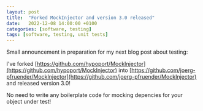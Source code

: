 ```yaml
---
layout: post
title:  "Forked MockInjector and version 3.0 released"
date:   2022-12-08 14:00:00 +0100
categories: [software, testing]
tags: [software, testing, unit tests]
---
```


Small announcement in preparation for my next blog post about testing:

I've forked [https://github.com/hypoport/MockInjector](https://github.com/hypoport/MockInjector)
into [https://github.com/joerg-pfruender/MockInjector](https://github.com/joerg-pfruender/MockInjector)
and released version 3.0!

No need to write any boilerplate code for mocking depencies for your object under test!
